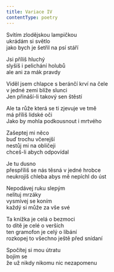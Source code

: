 ```yaml
---
title: Variace IV
contentType: poetry
---
```


Svítím zlodějskou lampičkou  
ukrádám si světlo  
jako bych je šetřil na psí stáří

Jsi příliš hluchý  
slyšíš i pelichání holubů  
ale ani za mák pravdy

Viděl jsem chlapce s beránčí krví na čele  
v jedné zemi blíže slunci  
Jen přináší-li takový sen štěstí

Ale ta růže která se ti zjevuje ve tmě  
má příliš lidské oči  
Jako by mohla podkousnout i mrtvého

Zašeptej mi něco  
buď trochu včerejší  
nestůj mi na obličeji  
chceš-li abych odpovídal

Je tu dusno  
přespříliš se nás těsná v jedné hrobce  
neukrojíš chleba abys mě nepíchl do úst

Nepodávej ruku slepým  
nelituj mrzáky  
vysmívej se koním  
každý si může za vše své

Ta knížka je celá o bezmoci  
to dítě je celé o verších  
ten gramofon je celý o líbání  
rozkopej to všechno ještě před snídaní

Spočítej si mou útratu  
bojím se  
že už nikdy nikomu nic nezapomenu
